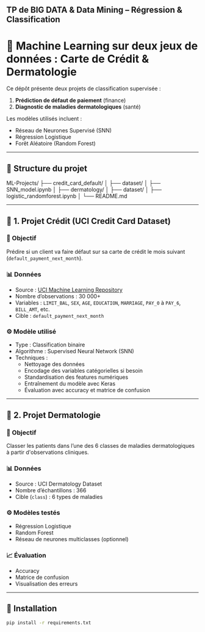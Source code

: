 ## TP de BIG DATA & Data Mining – Régression & Classification
# 🧠 Machine Learning sur deux jeux de données : Carte de Crédit & Dermatologie

Ce dépôt présente deux projets de classification supervisée :

1. **Prédiction de défaut de paiement** (finance)
2. **Diagnostic de maladies dermatologiques** (santé)

Les modèles utilisés incluent :
- Réseau de Neurones Supervisé (SNN)
- Régression Logistique
- Forêt Aléatoire (Random Forest)

---

## 📁 Structure du projet

ML-Projects/
├── credit_card_default/
│ ├── dataset/
│ ├── SNN_model.ipynb
│ 
├── dermatology/
│ ├── dataset/
│ ├── logistic_randomforest.ipynb
│ 
└── README.md


---

## 📌 1. Projet Crédit (UCI Credit Card Dataset)

### 🎯 Objectif
Prédire si un client va faire défaut sur sa carte de crédit le mois suivant (`default_payment_next_month`).

### 📊 Données
- Source : [UCI Machine Learning Repository](https://archive.ics.uci.edu/ml/datasets/default+of+credit+card+clients)
- Nombre d’observations : 30 000+
- Variables : `LIMIT_BAL`, `SEX`, `AGE`, `EDUCATION`, `MARRIAGE`, `PAY_0` à `PAY_6`, `BILL_AMT`, etc.
- Cible : `default_payment_next_month`

### ⚙️ Modèle utilisé
- Type : Classification binaire
- Algorithme : Supervised Neural Network (SNN)
- Techniques :
  - Nettoyage des données
  - Encodage des variables catégorielles si besoin
  - Standardisation des features numériques
  - Entraînement du modèle avec Keras
  - Évaluation avec accuracy et matrice de confusion

---

## 📌 2. Projet Dermatologie

### 🎯 Objectif
Classer les patients dans l’une des 6 classes de maladies dermatologiques à partir d'observations cliniques.

### 📊 Données
- Source : UCI Dermatology Dataset
- Nombre d’échantillons : 366
- Cible (`class`) : 6 types de maladies

### ⚙️ Modèles testés
- Régression Logistique
- Random Forest
- Réseau de neurones multiclasses (optionnel)

### 📈 Évaluation
- Accuracy
- Matrice de confusion
- Visualisation des erreurs

---

## 🚀 Installation

```bash
pip install -r requirements.txt
